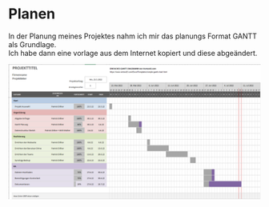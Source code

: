 # Planen
In der Planung meines Projektes nahm ich mir das planungs Format GANTT als Grundlage.<br>
Ich habe dann eine vorlage aus dem Internet kopiert und diese abgeändert.<br>

![GANTT](AHHHHHH.png)